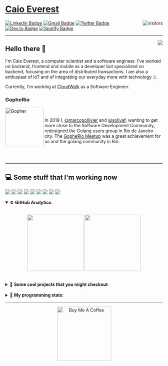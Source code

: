# [Caio Everest](https://caioeverest.dev)

<img align="right" src="https://visitor-badge.glitch.me/badge?page_id=caioeverest.caioeverest" alt="visitors">

[![Linkedin Badge](https://img.shields.io/badge/-LinkedIn-blue?style=flat-square&logo=Linkedin&logoColor=white&link=https://www.linkedin.com/in/caioeverest/)](https://www.linkedin.com/in/caioeverest/)
[![Gmail Badge](https://img.shields.io/badge/-Gmail-c14438?style=flat-square&logo=Gmail&logoColor=white&link=mailto:mollivier.dev@gmail.com)](mailto:caioeverest.b@gmail.com/)
[![Twitter Badge](https://img.shields.io/badge/-Twitter-1DA1F2?style=flat-square&logo=Twitter&logoColor=white&link=https://twitter.com/caioeverest)](https://twitter.com/caioeverest)
[![Dev.to Badge](https://img.shields.io/badge/-Dev.to-363D44?style=flat-square&logo=Dev.to&logoColor=white&link=https://dev.to/caioeverest)](https://dev.to/caioeverest)
[![Spotify Badge](https://img.shields.io/badge/-Spotify-1ED760?style=flat-square&amp;labelColor=fff&amp;logo=Spotify&link=https://open.spotify.com/user/caio.everest)](https://open.spotify.com/user/caio.everest)

---
<img align="right" src="https://media3.giphy.com/media/Nx0rz3jtxtEre/200.gif"/>

## Hello there 🖖

<p>
    I'm Caio Everest, a computer scientist and a software engineer. I've worked on backend, frontend and mobile as a developer
    but specialized on backend, focusing on the area of distributed transactions. I am also a enthusiast of IoT and of integrating
    our everyday more with technology :).
</p>
<p>
    Currently, I'm working at <a href="https://cloudwalk.io">CloudWalk</a> as a Software Engineer.
</p>

### GopheRio

<img align="left" src="https://i.imgur.com/zmxMolD.png" alt="Gopher" width="123em">

<br>
<p>
    In 2019 I, <a href="https://github.com/marcopollivier">@marcopollivier</a> and <a href="https://github.com/solivaf">
    @solivaf</a>, wanting to get more close to the Software Development
    Community, redesigned the Golang users group in Rio de Janeiro city. The <a href="https://www.meetup.com/GopheRio">
    GopheRio Meetup</a> was a great achievement for us and the golang community in Rio.
</p>
<br><br>

---

## 💻 Some stuff that I'm working now

<a href=""><img src="https://img.shields.io/badge/-Go-00ADD8?style=flat-square&logo=go&logoColor=white"></a>
<a href=""><img src="https://img.shields.io/badge/-Rust-4f4f4f?style=flat-square&logo=rust&logoColor=white"></a>
<a href=""><img src="https://img.shields.io/badge/-Python-F7C400?style=flat-square&logo=python&logoColor=white"></a>
<a href=""><img src="https://img.shields.io/badge/-Ruby-980D02?style=flat-square&logo=ruby&logoColor=white"></a>
<a href=""><img src="http://img.shields.io/badge/-Java-007396?style=flat-square&logo=java&logoColor=white"></a>
<a href=""><img src="http://img.shields.io/badge/-Kotlin-7B6BDA?style=flat-square&logo=kotlin&logoColor=white"></a>
<a href=""><img src="http://img.shields.io/badge/-JavaScript-F7DF1E?style=flat-square&logo=JavaScript&logoColor=white"></a>
<a href=""><img src="http://img.shields.io/badge/-Terraform-623CE4?style=flat-square&logo=Terraform&logoColor=white"></a>
<a href=""><img src="http://img.shields.io/badge/-Ansible-171615?style=flat-square&logo=Ansible&logoColor=white"></a>

<details open>
    <summary>⚙ <b>GitHub Analytics</b>: </summary>
    <br>
    <p align="center">
        <img height="180em" src="https://github-readme-stats-eight-theta.vercel.app/api?username=caioeverest&show_icons=true&theme=tokyonight&include_all_commits=true&count_private=true"/>
        <img height="180em" src="https://github-readme-stats-eight-theta.vercel.app/api/top-langs/?username=caioeverest&layout=compact&langs_count=8&theme=tokyonight&include_all_commits=true&count_private=true"/>
    </p>
</details>

<br>

<details>
    <summary>🔨 <b>Some cool projects that you might checkout</b>: </summary>
    <div style="margin-left:3em">
        <li>🌠 <a href="https://github.com/caioeverest/supernova">Supernova</a> - Script that builds a development environment on linux machines</li>
        <li>⚙ <a href="https://github.com/caioeverest/gocfg">Gocfg</a> - A golang library that loads config structs from files with environment interpolation</li>
    </div>
</details>

<br>


<details>
 <summary>🤖 <b>My programming stats</b>: </summary>
<br>
<!--START_SECTION:waka-->
![Code Time](http://img.shields.io/badge/Code%20Time-2%2C340%20hrs%2042%20mins-blue)

**🐱 My GitHub Data** 

> 📦 80.2 kB Used in GitHub's Storage 
 > 
> 🏆 13 Contributions in the Year 2024
 > 
> 🚫 Not Opted to Hire
 > 
> 📜 41 Public Repositories 
 > 
> 🔑 5 Private Repositories 
 > 
**I'm a Night 🦉** 

```text
🌞 Morning                70 commits          █████░░░░░░░░░░░░░░░░░░░░   18.23 % 
🌆 Daytime                105 commits         ███████░░░░░░░░░░░░░░░░░░   27.34 % 
🌃 Evening                83 commits          █████░░░░░░░░░░░░░░░░░░░░   21.61 % 
🌙 Night                  126 commits         ████████░░░░░░░░░░░░░░░░░   32.81 % 
```
📅 **I'm Most Productive on Friday** 

```text
Monday                   33 commits          ██░░░░░░░░░░░░░░░░░░░░░░░   08.59 % 
Tuesday                  46 commits          ███░░░░░░░░░░░░░░░░░░░░░░   11.98 % 
Wednesday                23 commits          █░░░░░░░░░░░░░░░░░░░░░░░░   05.99 % 
Thursday                 36 commits          ██░░░░░░░░░░░░░░░░░░░░░░░   09.38 % 
Friday                   104 commits         ███████░░░░░░░░░░░░░░░░░░   27.08 % 
Saturday                 61 commits          ████░░░░░░░░░░░░░░░░░░░░░   15.89 % 
Sunday                   81 commits          █████░░░░░░░░░░░░░░░░░░░░   21.09 % 
```


📊 **This Week I Spent My Time On** 

```text
💬 Programming Languages: 
Go                       14 hrs 14 mins      █████████████░░░░░░░░░░░░   50.90 % 
Markdown                 5 hrs 36 mins       █████░░░░░░░░░░░░░░░░░░░░   20.06 % 
YAML                     3 hrs 27 mins       ███░░░░░░░░░░░░░░░░░░░░░░   12.35 % 
Docker                   1 hr 26 mins        █░░░░░░░░░░░░░░░░░░░░░░░░   05.16 % 
Other                    1 hr 26 mins        █░░░░░░░░░░░░░░░░░░░░░░░░   05.15 % 

🔥 Editors: 
Neovim                   25 hrs 22 mins      ███████████████████████░░   90.72 % 
VS Code                  2 hrs 35 mins       ██░░░░░░░░░░░░░░░░░░░░░░░   09.28 % 

💻 Operating System: 
WSL                      14 hrs 34 mins      █████████████░░░░░░░░░░░░   52.12 % 
Mac                      13 hrs 23 mins      ████████████░░░░░░░░░░░░░   47.88 % 
```

**I Mostly Code in Go** 

```text
Go                       14 repos            ████████░░░░░░░░░░░░░░░░░   33.33 % 
Python                   2 repos             █░░░░░░░░░░░░░░░░░░░░░░░░   04.76 % 
Jupyter Notebook         2 repos             █░░░░░░░░░░░░░░░░░░░░░░░░   04.76 % 
Lua                      1 repo              █░░░░░░░░░░░░░░░░░░░░░░░░   02.38 % 
Makefile                 1 repo              █░░░░░░░░░░░░░░░░░░░░░░░░   02.38 % 
```




 Last Updated on 18/01/2024 01:23:21 UTC
<!--END_SECTION:waka-->
</details>

---

<p align="center">
    <a href="https://www.buymeacoffee.com/caioeverest" target="_blank">
        <img src="https://az743702.vo.msecnd.net/cdn/kofi3.png?v=a" alt="Buy Me A Coffee" width="173em">
    </a>
</p>
